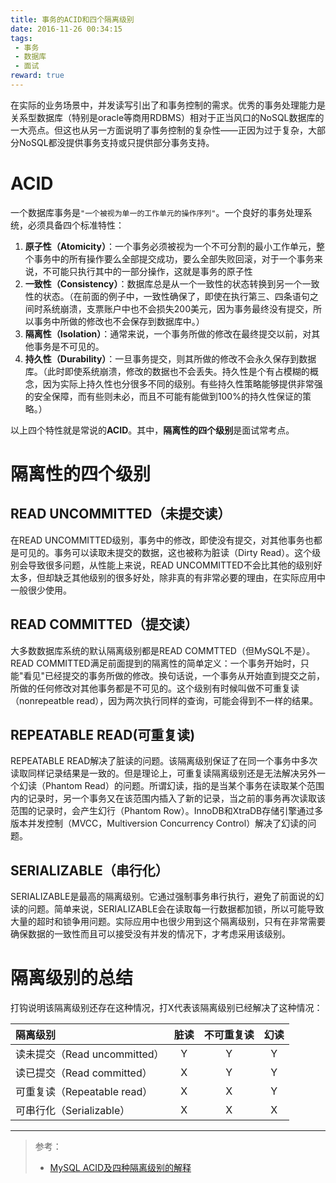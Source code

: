 ```yaml
---
title: 事务的ACID和四个隔离级别
date: 2016-11-26 00:34:15
tags: 
 - 事务
 - 数据库
 - 面试
reward: true
---
```


在实际的业务场景中，并发读写引出了和事务控制的需求。优秀的事务处理能力是关系型数据库（特别是oracle等商用RDBMS）相对于正当风口的NoSQL数据库的一大亮点。但这也从另一方面说明了事务控制的复杂性——正因为过于复杂，大部分NoSQL都没提供事务支持或只提供部分事务支持。

<!--more-->

# ACID

一个数据库事务是`"一个被视为单一的工作单元的操作序列"`。一个良好的事务处理系统，必须具备四个标准特性：

1. **原子性（Atomicity）**：一个事务必须被视为一个不可分割的最小工作单元，整个事务中的所有操作要么全部提交成功，要么全部失败回滚，对于一个事务来说，不可能只执行其中的一部分操作，这就是事务的原子性
2. **一致性（Consistency）**：数据库总是从一个一致性的状态转换到另一个一致性的状态。（在前面的例子中，一致性确保了，即使在执行第三、四条语句之间时系统崩溃，支票账户中也不会损失200美元，因为事务最终没有提交，所以事务中所做的修改也不会保存到数据库中。）
3. **隔离性（Isolation）**：通常来说，一个事务所做的修改在最终提交以前，对其他事务是不可见的。
4. **持久性（Durability）**：一旦事务提交，则其所做的修改不会永久保存到数据库。（此时即使系统崩溃，修改的数据也不会丢失。持久性是个有占模糊的概念，因为实际上持久性也分很多不同的级别。有些持久性策略能够提供非常强的安全保障，而有些则未必，而且不可能有能做到100%的持久性保证的策略。）

以上四个特性就是常说的**ACID**。其中，**隔离性的四个级别**是面试常考点。

# 隔离性的四个级别

## READ UNCOMMITTED（未提交读）

在READ UNCOMMITTED级别，事务中的修改，即使没有提交，对其他事务也都是可见的。事务可以读取未提交的数据，这也被称为脏读（Dirty Read）。这个级别会导致很多问题，从性能上来说，READ UNCOMMITTED不会比其他的级别好太多，但却缺乏其他级别的很多好处，除非真的有非常必要的理由，在实际应用中一般很少使用。

## READ COMMITTED（提交读）

大多数数据库系统的默认隔离级别都是READ COMMTTED（但MySQL不是）。READ COMMITTED满足前面提到的隔离性的简单定义：一个事务开始时，只能"看见"已经提交的事务所做的修改。换句话说，一个事务从开始直到提交之前，所做的任何修改对其他事务都是不可见的。这个级别有时候叫做不可重复读（nonrepeatble read），因为两次执行同样的查询，可能会得到不一样的结果。

## REPEATABLE READ(可重复读)

REPEATABLE READ解决了脏读的问题。该隔离级别保证了在同一个事务中多次读取同样记录结果是一致的。但是理论上，可重复读隔离级别还是无法解决另外一个幻读（Phantom Read）的问题。所谓幻读，指的是当某个事务在读取某个范围内的记录时，另一个事务又在该范围内插入了新的记录，当之前的事务再次读取该范围的记录时，会产生幻行（Phantom Row）。InnoDB和XtraDB存储引擎通过多版本并发控制（MVCC，Multiversion Concurrency Control）解决了幻读的问题。

## SERIALIZABLE（串行化）

SERIALIZABLE是最高的隔离级别。它通过强制事务串行执行，避免了前面说的幻读的问题。简单来说，SERIALIZABLE会在读取每一行数据都加锁，所以可能导致大量的超时和锁争用问题。实际应用中也很少用到这个隔离级别，只有在非常需要确保数据的一致性而且可以接受没有并发的情况下，才考虑采用该级别。

# 隔离级别的总结

打钩说明该隔离级别还存在这种情况，打X代表该隔离级别已经解决了这种情况：

| 隔离级别  						| 脏读  | 不可重复读 | 幻读 |
|:--------------------------- |:----:|:----:|:----:|
| 读未提交（Read uncommitted）	| Y    | Y    | Y    |
| 读已提交（Read committed）		| X    | Y    | Y    |
| 可重复读（Repeatable read）	| X    | X    | Y    |
| 可串行化（Serializable）		| X    | X    | X    |

---

>参考：
>
>* [MySQL ACID及四种隔离级别的解释](http://www.cnblogs.com/xuanzhi201111/p/4103696.html)
>
